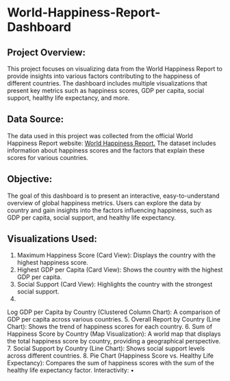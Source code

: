 # World-Happiness-Report-Dashboard
## Project Overview:
This project focuses on visualizing data from the World Happiness Report to provide insights into various factors contributing to the happiness of different countries. The dashboard includes multiple visualizations that present key metrics such as happiness scores, GDP per capita, social support, healthy life expectancy, and more.
## Data Source:
The data used in this project was collected from the official World Happiness Report website: <a href='https://worldhappiness.report/'> World Happiness Report.</a> The dataset includes information about happiness scores and the factors that explain these scores for various countries.
## Objective:
The goal of this dashboard is to present an interactive, easy-to-understand overview of global happiness metrics. Users can explore the data by country and gain insights into the factors influencing happiness, such as GDP per capita, social support, and healthy life expectancy.
## Visualizations Used:
1. Maximum Happiness Score (Card View): Displays the country with the highest happiness score.
2. Highest GDP per Capita (Card View): Shows the country with the highest GDP per capita.
3. Social Support (Card View): Highlights the country with the strongest social support.
4.
Log GDP per Capita by Country (Clustered Column Chart): A comparison of GDP per capita across various countries.
5.
Overall Report by Country (Line Chart): Shows the trend of happiness scores for each country.
6.
Sum of Happiness Score by Country (Map Visualization): A world map that displays the total happiness score by country, providing a geographical perspective.
7.
Social Support by Country (Line Chart): Shows social support levels across different countries.
8.
Pie Chart (Happiness Score vs. Healthy Life Expectancy): Compares the sum of happiness scores with the sum of the healthy life expectancy factor.
Interactivity:
•
